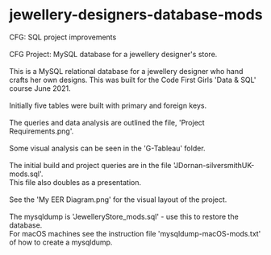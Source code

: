 # jewellery-designers-database-mods
CFG: SQL project improvements
<br><br>
CFG Project: MySQL database for a jewellery designer's store.
<br><br>
This is a MySQL relational database for a jewellery designer who hand crafts
her own designs. This was built for the Code First Girls 'Data & SQL' course June 2021.
<br><br>
Initially five tables were built with primary and foreign keys.
<br><br>
The queries and data analysis are outlined the file, 'Project Requirements.png'.
<br><br>
Some visual analysis can be seen in the 'G-Tableau' folder.
<br><br>
The initial build and project queries are in the file 'JDornan-silversmithUK-mods.sql'.<br>
This file also doubles as a presentation.
<br><br>
See the 'My EER Diagram.png' for the visual layout of the project.
<br><br>
The mysqldump is 'JewelleryStore_mods.sql' - use this to restore the database.<br>
For macOS machines see the instruction file 'mysqldump-macOS-mods.txt' of
how to create a mysqldump.
<br><br>
